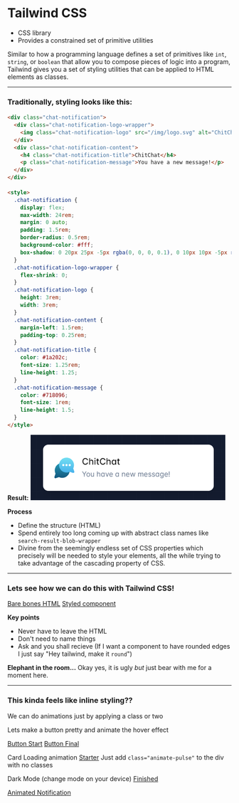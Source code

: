 # Tailwind CSS
- CSS library 
- Provides a constrained set of primitive utilities

Similar to how a programming language defines a set of primitives like `int`, `string`, or `boolean` that allow you to compose pieces of logic into a program, Tailwind gives you a set of styling utilities that can be applied to HTML elements as classes.

----

### Traditionally, styling looks like this:

```html
<div class="chat-notification">
  <div class="chat-notification-logo-wrapper">
    <img class="chat-notification-logo" src="/img/logo.svg" alt="ChitChat Logo">
  </div>
  <div class="chat-notification-content">
    <h4 class="chat-notification-title">ChitChat</h4>
    <p class="chat-notification-message">You have a new message!</p>
  </div>
</div>

<style>
  .chat-notification {
    display: flex;
    max-width: 24rem;
    margin: 0 auto;
    padding: 1.5rem;
    border-radius: 0.5rem;
    background-color: #fff;
    box-shadow: 0 20px 25px -5px rgba(0, 0, 0, 0.1), 0 10px 10px -5px rgba(0, 0, 0, 0.04);
  }
  .chat-notification-logo-wrapper {
    flex-shrink: 0;
  }
  .chat-notification-logo {
    height: 3rem;
    width: 3rem;
  }
  .chat-notification-content {
    margin-left: 1.5rem;
    padding-top: 0.25rem;
  }
  .chat-notification-title {
    color: #1a202c;
    font-size: 1.25rem;
    line-height: 1.25;
  }
  .chat-notification-message {
    color: #718096;
    font-size: 1rem;
    line-height: 1.5;
  }
</style>
```
**Result:**
![chitchat component](readmeAssets/chitchat.png)

**Process**
- Define the structure (HTML)
- Spend entirely too long coming up with abstract class names like `search-result-blob-wrapper`
- Divine from the seemingly endless set of CSS properties which precisely will be needed to style your elements, all the while trying to take advantage of the cascading property of CSS.

---

### Lets see how we can do this with Tailwind CSS!

[Bare bones HTML](https://play.tailwindcss.com/6QVsPG2z0I)
[Styled component](https://play.tailwindcss.com/tKhde0Z6mk)


**Key points**
- Never have to leave the HTML
- Don't need to name things
- Ask and you shall recieve (If I want a component to have rounded edges I just say "Hey tailwind, make it `round`")

**Elephant in the room...** Okay yes, it is ugly *but* just bear with me for a moment here.

---

### This kinda feels like inline styling??
We can do animations just by applying a class or two

Lets make a button pretty and animate the hover effect 

[Button Start](https://play.tailwindcss.com/y6Bo6w4cP3?layout=horizontal)
[Button Final](https://play.tailwindcss.com/ZdZrmaMi6k?layout=horizontal)


Card Loading animation
[Starter](https://play.tailwindcss.com/qvoocbtOom)
Just add `class="animate-pulse"` to the div with no classes

Dark Mode (change mode on your device)
[Finished](https://play.tailwindcss.com/3ag4SpnMH0)

[Animated Notification](https://play.tailwindcss.com/khqX4PVxmN)
